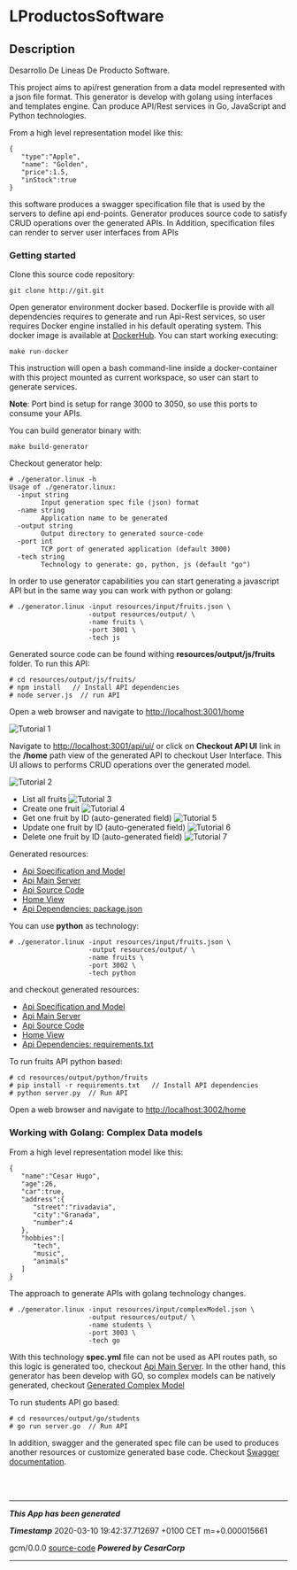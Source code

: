 # LProductosSoftware

## Description
Desarrollo De Lineas De Producto Software.
 
This project aims to api/rest generation from a data model represented with a json 
file format. This generator is develop with golang using interfaces and templates engine.
Can produce API/Rest services in Go, JavaScript and Python technologies. 


From a high level representation model like this:
```
{
   "type":"Apple",
   "name": "Golden",
   "price":1.5,
   "inStock":true
}
```

this software produces a swagger specification file that is used by the servers to define api end-points.
Generator produces source code to satisfy CRUD operations over the generated APIs. In Addition, specification files
can render to server user interfaces from APIs


### Getting started

Clone this source code repository:
```
git clone http://git.git
```

Open generator environment docker based. Dockerfile is provide with all dependencies requires to
generate and run Api-Rest services, so user requires Docker engine installed in his default operating system.
This docker image is available at [DockerHub](https://hub.docker.com/r/hugobarzano/dlps). You can start working
executing:


```
make run-docker
```

This instruction will open a bash command-line inside a docker-container
with this project mounted as current workspace, so user can start to generate
services.

**Note**: Port bind is setup for range 3000 to 3050,
so use this ports to consume your APIs. 

You can build generator binary with:

```
make build-generator
```

Checkout generator help:

```
# ./generator.linux -h
Usage of ./generator.linux:
  -input string
        Input generation spec file (json) format
  -name string
        Application name to be generated
  -output string
        Output directory to generated source-code
  -port int
        TCP port of generated application (default 3000)
  -tech string
        Technology to generate: go, python, js (default "go")

``` 

In order to use generator capabilities you can start generating a javascript API but
in the same way you can work with python or golang: 

``` 
# ./generator.linux -input resources/input/fruits.json \
                    -output resources/output/ \
                    -name fruits \
                    -port 3001 \
                    -tech js
```

Generated source code can be found withing **resources/output/js/fruits** folder. To run this API: 

``` 
# cd resources/output/js/fruits/
# npm install   // Install API dependencies 
# node server.js  // run API
```
 
Open a web browser and navigate to [http://localhost:3001/home](http://localhost:3001/home)

![Tutorial 1](resources/img/tutorial1.png)

Navigate to [http://localhost:3001/api/ui/](http://localhost:3001/api/ui/) or click on **Checkout API UI** link in the **/home** path view 
of the generated API to checkout User Interface. This UI allows to performs CRUD operations over the generated model.

![Tutorial 2](resources/img/tutorial2.png)

- List all fruits
    ![Tutorial 3](resources/img/tutorial3.png)
- Create one fruit
    ![Tutorial 4](resources/img/tutorial4.png)
- Get one fruit by ID (auto-generated field)
    ![Tutorial 5](resources/img/tutorial5.png)
- Update one fruit by ID (auto-generated field)
    ![Tutorial 6](resources/img/tutorial6.png)
- Delete one fruit by ID (auto-generated field)
    ![Tutorial 7](resources/img/tutorial7.png)
    

Generated resources:
  
- [Api Specification and Model](resources/output/js/fruits/spec/spec.yml)
- [Api Main Server](resources/output/js/fruits/server.js)
- [Api Source Code](resources/output/js/fruits/api/index.js)
- [Home View](resources/output/js/fruits/templates/index.html)
- [Api Dependencies: package.json](resources/output/js/fruits/package.json)


You can use **python** as technology:
``` 
# ./generator.linux -input resources/input/fruits.json \
                    -output resources/output/ \
                    -name fruits \
                    -port 3002 \
                    -tech python
```

and checkout generated resources: 

- [Api Specification and Model](resources/output/python/fruits/spec/spec.yml)
- [Api Main Server](resources/output/python/fruits/server.py)
- [Api Source Code](resources/output/python/fruits/api.py)
- [Home View](resources/output/python/fruits/templates/index.html)
- [Api Dependencies: requirements.txt](resources/output/python/fruits/requirements.txt)

To run fruits API python based: 

``` 
# cd resources/output/python/fruits
# pip install -r requirements.txt   // Install API dependencies 
# python server.py  // Run API
```
Open a web browser and navigate to [http://localhost:3002/home](http://localhost:3002/home)

### Working with Golang: Complex Data models

From a high level representation model like this:
```
{
   "name":"Cesar Hugo",
   "age":26,
   "car":true,
   "address":{
      "street":"rivadavia",
      "city":"Granada",
      "number":4
   },
   "hobbies":[
      "tech",
      "music",
      "animals"
   ]
}
```
The approach to generate APIs with golang technology changes.

``` 
# ./generator.linux -input resources/input/complexModel.json \
                    -output resources/output/ \
                    -name students \
                    -port 3003 \
                    -tech go
```

With this technology **spec.yml** file can not be used as API routes path, so 
this logic is generated too, checkout [Api Main Server](resources/output/go/students/server.go). In the other hand, this generator has been develop with GO, so complex models can be
natively generated, checkout [Generated Complex Model](resources/output/go/students/model/model.go)

To run students API go based: 

``` 
# cd resources/output/go/students
# go run server.go  // Run API
```

In addition, swagger and the generated spec file can be used to produces another resources or 
customize generated base code. Checkout [Swagger documentation](https://swagger.io/). 

<br>
<br>
<hr>


***This App has been generated***

***Timestamp*** 2020-03-10 19:42:37.712697 +0100 CET m=+0.000015661

gcm/0.0.0
  [source-code](https://github.com/hugobarzano/GCM)
     ***Powered by CesarCorp***
<hr>
